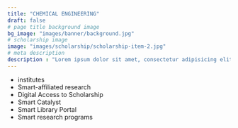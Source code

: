 ```yaml
---
title: "CHEMICAL ENGINEERING"
draft: false
# page title background image
bg_image: "images/banner/background.jpg"
# scholarship image
image: "images/scholarship/scholarship-item-2.jpg"
# meta description
description : "Lorem ipsum dolor sit amet, consectetur adipisicing elit, sed do eiusmod tempor incididunt ut labore. dolore magna aliqua. Ut enim ad minim veniam, quis nostrud."
---
```


* institutes
* Smart-affiliated research
* Digital Access to Scholarship
* Smart Catalyst
* Smart Library Portal
* Smart research programs